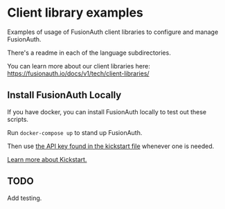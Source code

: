 # Client library examples

Examples of usage of FusionAuth client libraries to configure and manage FusionAuth. 

There's a readme in each of the language subdirectories.

You can learn more about our client libraries here: https://fusionauth.io/docs/v1/tech/client-libraries/

## Install FusionAuth Locally

If you have docker, you can install FusionAuth locally to test out these scripts.

Run `docker-compose up` to stand up FusionAuth.

Then use [the API key found in the kickstart file](/blob/main/kickstart/kickstart.json#L8) whenever one is needed.

[Learn more about Kickstart.](https://fusionauth.io/docs/v1/tech/installation-guide/kickstart)

## TODO

Add testing.

